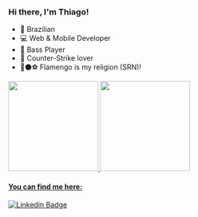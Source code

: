 

<!--
**thiagolago1/thiagolago1** is a ✨ _special_ ✨ repository because its `README.md` (this file) appears on your GitHub profile.

Here are some ideas to get you started:

- 🔭 I’m currently working on ...
- 🌱 I’m currently learning ...
- 👯 I’m looking to collaborate on ...
- 🤔 I’m looking for help with ...
- 💬 Ask me about ...
- 📫 How to reach me: ...
- 😄 Pronouns: ...
- ⚡ Fun fact: ...
-->



### Hi there, I'm Thiago!

- 🏡 Brazilian
- 💻 Web & Mobile Developer
- 🎸 Bass Player
- 🔫 Counter-Strike lover
- 🔴⚫⚽ Flamengo is my religion (SRN)!

<div>
<a href="https://github.com/thiagolago1">
<img height="180em" src="https://github-readme-stats.vercel.app/api/top-langs/?username=thiagolago1&layout=compact&langs_count=7&theme=dracula"/>
<img height="180em" src="https://github-readme-stats.vercel.app/api?username=thiagolago1&show_icons=true&theme=dracula&include_all_commits=true&count_private=true"/>
</div>

#### You can find me here: 
[![Linkedin Badge](https://img.shields.io/badge/-LinkedIn-blue?style=flat-square&logo=Linkedin&logoColor=white&link=https://www.linkedin.com/in/thiago-lago-680958156/)](https://www.linkedin.com/in/thiago-lago-680958156/)

